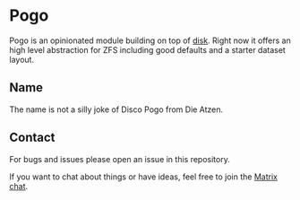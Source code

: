 # Pogo

Pogo is an opinionated module building on top of [disk](http://github.com/nix-community/disko/).
Right now it offers an high level abstraction for ZFS including good defaults and a starter dataset layout.

## Name

The name is not a silly joke of Disco Pogo from Die Atzen.

## Contact

For bugs and issues please open an issue in this repository.

If you want to chat about things or have ideas, feel free to join the [Matrix chat](https://matrix.to/#/#nuschtos:c3d2.de).
